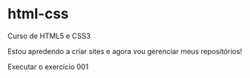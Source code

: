# html-css
 Curso de HTML5 e CSS3

Estou apredendo a criar sites e agora vou gerenciar meus repositórios!

<a herf="https://felipemagomes.github.io/html-css/exercicios/ex001/"> Executar o exercício 001</a>